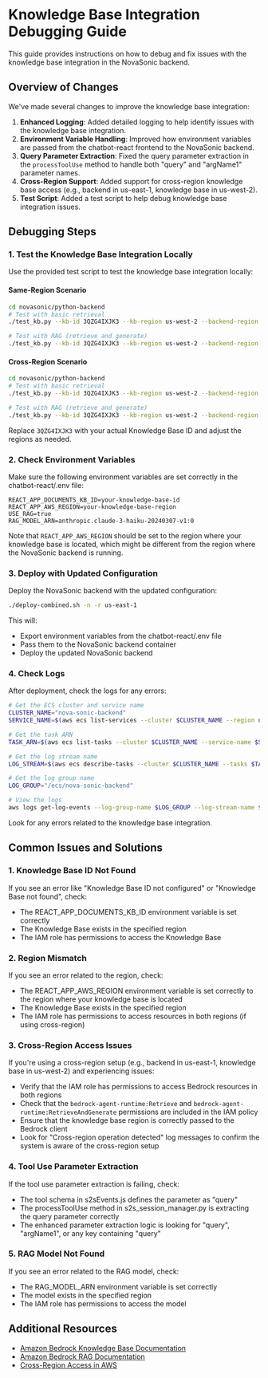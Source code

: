 # Knowledge Base Integration Debugging Guide

This guide provides instructions on how to debug and fix issues with the knowledge base integration in the NovaSonic backend.

## Overview of Changes

We've made several changes to improve the knowledge base integration:

1. **Enhanced Logging**: Added detailed logging to help identify issues with the knowledge base integration.
2. **Environment Variable Handling**: Improved how environment variables are passed from the chatbot-react frontend to the NovaSonic backend.
3. **Query Parameter Extraction**: Fixed the query parameter extraction in the `processToolUse` method to handle both "query" and "argName1" parameter names.
4. **Cross-Region Support**: Added support for cross-region knowledge base access (e.g., backend in us-east-1, knowledge base in us-west-2).
5. **Test Script**: Added a test script to help debug knowledge base integration issues.

## Debugging Steps

### 1. Test the Knowledge Base Integration Locally

Use the provided test script to test the knowledge base integration locally:

#### Same-Region Scenario

```bash
cd novasonic/python-backend
# Test with basic retrieval
./test_kb.py --kb-id 3QZG4IXJK3 --kb-region us-west-2 --backend-region us-west-2 --query "amazon community policy" --debug

# Test with RAG (retrieve and generate)
./test_kb.py --kb-id 3QZG4IXJK3 --kb-region us-west-2 --backend-region us-west-2 --query "amazon community policy" --use-rag --debug
```

#### Cross-Region Scenario

```bash
cd novasonic/python-backend
# Test with basic retrieval
./test_kb.py --kb-id 3QZG4IXJK3 --kb-region us-west-2 --backend-region us-east-1 --query "amazon community policy" --debug

# Test with RAG (retrieve and generate)
./test_kb.py --kb-id 3QZG4IXJK3 --kb-region us-west-2 --backend-region us-east-1 --query "amazon community policy" --use-rag --debug
```

Replace `3QZG4IXJK3` with your actual Knowledge Base ID and adjust the regions as needed.

### 2. Check Environment Variables

Make sure the following environment variables are set correctly in the chatbot-react/.env file:

```
REACT_APP_DOCUMENTS_KB_ID=your-knowledge-base-id
REACT_APP_AWS_REGION=your-knowledge-base-region
USE_RAG=true
RAG_MODEL_ARN=anthropic.claude-3-haiku-20240307-v1:0
```

Note that `REACT_APP_AWS_REGION` should be set to the region where your knowledge base is located, which might be different from the region where the NovaSonic backend is running.

### 3. Deploy with Updated Configuration

Deploy the NovaSonic backend with the updated configuration:

```bash
./deploy-combined.sh -n -r us-east-1
```

This will:
- Export environment variables from the chatbot-react/.env file
- Pass them to the NovaSonic backend container
- Deploy the updated NovaSonic backend

### 4. Check Logs

After deployment, check the logs for any errors:

```bash
# Get the ECS cluster and service name
CLUSTER_NAME="nova-sonic-backend"
SERVICE_NAME=$(aws ecs list-services --cluster $CLUSTER_NAME --region us-east-1 --query 'serviceArns[0]' --output text | awk -F'/' '{print $NF}')

# Get the task ARN
TASK_ARN=$(aws ecs list-tasks --cluster $CLUSTER_NAME --service-name $SERVICE_NAME --region us-east-1 --query 'taskArns[0]' --output text)

# Get the log stream name
LOG_STREAM=$(aws ecs describe-tasks --cluster $CLUSTER_NAME --tasks $TASK_ARN --region us-east-1 --query 'tasks[0].containers[0].logStreamName' --output text)

# Get the log group name
LOG_GROUP="/ecs/nova-sonic-backend"

# View the logs
aws logs get-log-events --log-group-name $LOG_GROUP --log-stream-name $LOG_STREAM --region us-east-1
```

Look for any errors related to the knowledge base integration.

## Common Issues and Solutions

### 1. Knowledge Base ID Not Found

If you see an error like "Knowledge Base ID not configured" or "Knowledge Base not found", check:

- The REACT_APP_DOCUMENTS_KB_ID environment variable is set correctly
- The Knowledge Base exists in the specified region
- The IAM role has permissions to access the Knowledge Base

### 2. Region Mismatch

If you see an error related to the region, check:

- The REACT_APP_AWS_REGION environment variable is set correctly to the region where your knowledge base is located
- The Knowledge Base exists in the specified region
- The IAM role has permissions to access resources in both regions (if using cross-region)

### 3. Cross-Region Access Issues

If you're using a cross-region setup (e.g., backend in us-east-1, knowledge base in us-west-2) and experiencing issues:

- Verify that the IAM role has permissions to access Bedrock resources in both regions
- Check that the `bedrock-agent-runtime:Retrieve` and `bedrock-agent-runtime:RetrieveAndGenerate` permissions are included in the IAM policy
- Ensure that the knowledge base region is correctly passed to the Bedrock client
- Look for "Cross-region operation detected" log messages to confirm the system is aware of the cross-region setup

### 4. Tool Use Parameter Extraction

If the tool use parameter extraction is failing, check:

- The tool schema in s2sEvents.js defines the parameter as "query"
- The processToolUse method in s2s_session_manager.py is extracting the query parameter correctly
- The enhanced parameter extraction logic is looking for "query", "argName1", or any key containing "query"

### 5. RAG Model Not Found

If you see an error related to the RAG model, check:

- The RAG_MODEL_ARN environment variable is set correctly
- The model exists in the specified region
- The IAM role has permissions to access the model

## Additional Resources

- [Amazon Bedrock Knowledge Base Documentation](https://docs.aws.amazon.com/bedrock/latest/userguide/knowledge-base.html)
- [Amazon Bedrock RAG Documentation](https://docs.aws.amazon.com/bedrock/latest/userguide/knowledge-base-rag.html)
- [Cross-Region Access in AWS](https://docs.aws.amazon.com/IAM/latest/UserGuide/reference_policies_condition-keys.html#condition-keys-requestedregion)
